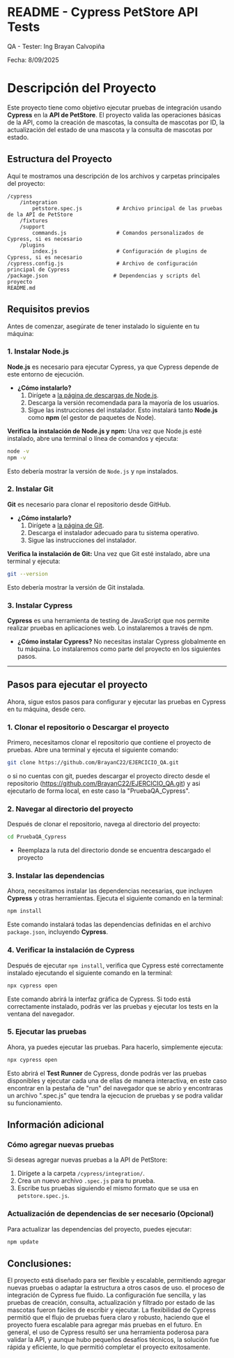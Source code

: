 # README - Cypress PetStore API Tests

QA - Tester: Ing Brayan Calvopiña

Fecha: 8/09/2025

# Descripción del Proyecto

Este proyecto tiene como objetivo ejecutar pruebas de integración usando **Cypress** en la **API de PetStore**. El proyecto valida las operaciones básicas de la API, como la creación de mascotas, la consulta de mascotas por ID, la actualización del estado de una mascota y la consulta de mascotas por estado.


## Estructura del Proyecto

Aquí te mostramos una descripción de los archivos y carpetas principales del proyecto:

```
/cypress
    /integration
        petstore.spec.js           # Archivo principal de las pruebas de la API de PetStore
    /fixtures
    /support
        commands.js                # Comandos personalizados de Cypress, si es necesario
    /plugins
        index.js                   # Configuración de plugins de Cypress, si es necesario
/cypress.config.js                 # Archivo de configuración principal de Cypress
/package.json                     # Dependencias y scripts del proyecto
README.md                         
```

## Requisitos previos

Antes de comenzar, asegúrate de tener instalado lo siguiente en tu máquina:

### 1. **Instalar Node.js**
   **Node.js** es necesario para ejecutar Cypress, ya que Cypress depende de este entorno de ejecución.

   - **¿Cómo instalarlo?**
     1. Dirígete a [la página de descargas de Node.js](https://nodejs.org/).
     2. Descarga la versión recomendada para la mayoría de los usuarios.
     3. Sigue las instrucciones del instalador. Esto instalará tanto **Node.js** como **npm** (el gestor de paquetes de Node).

   **Verifica la instalación de Node.js y npm:**
   Una vez que Node.js esté instalado, abre una terminal o línea de comandos y ejecuta:
   ```bash
   node -v
   npm -v
   ```
   Esto debería mostrar la versión de `Node.js` y `npm` instalados.

### 2. **Instalar Git**
   **Git** es necesario para clonar el repositorio desde GitHub.

   - **¿Cómo instalarlo?**
     1. Dirígete a [la página de Git](https://git-scm.com/).
     2. Descarga el instalador adecuado para tu sistema operativo.
     3. Sigue las instrucciones del instalador.

   **Verifica la instalación de Git:**
   Una vez que Git esté instalado, abre una terminal y ejecuta:
   ```bash
   git --version
   ```
   Esto debería mostrar la versión de Git instalada.

### 3. **Instalar Cypress**
   **Cypress** es una herramienta de testing de JavaScript que nos permite realizar pruebas en aplicaciones web. Lo instalaremos a través de npm.

   - **¿Cómo instalar Cypress?**
     No necesitas instalar Cypress globalmente en tu máquina. Lo instalaremos como parte del proyecto en los siguientes pasos.

---

## Pasos para ejecutar el proyecto

Ahora, sigue estos pasos para configurar y ejecutar las pruebas en Cypress en tu máquina, desde cero.

### 1. Clonar el repositorio o Descargar el proyecto

Primero, necesitamos clonar el repositorio que contiene el proyecto de pruebas. Abre una terminal y ejecuta el siguiente comando:

```bash
git clone https://github.com/BrayanC22/EJERCICIO_QA.git 
```
o si no cuentas con git, puedes descargar el proyecto directo desde el repositorio (https://github.com/BrayanC22/EJERCICIO_QA.git) y asi ejecutarlo de forma local, en este caso la "PruebaQA_Cypress". 

### 2. Navegar al directorio del proyecto

Después de clonar el repositorio, navega al directorio del proyecto:

```bash
cd PruebaQA_Cypress 
```
* Reemplaza la ruta del directorio donde se encuentra descargado el proyecto 
### 3. Instalar las dependencias

Ahora, necesitamos instalar las dependencias necesarias, que incluyen **Cypress** y otras herramientas. Ejecuta el siguiente comando en la terminal:

```bash
npm install
```

Este comando instalará todas las dependencias definidas en el archivo `package.json`, incluyendo **Cypress**.

### 4. Verificar la instalación de Cypress

Después de ejecutar `npm install`, verifica que Cypress esté correctamente instalado ejecutando el siguiente comando en la terminal:

```bash
npx cypress open
```

Este comando abrirá la interfaz gráfica de Cypress. Si todo está correctamente instalado, podrás ver las pruebas y ejecutar los tests en la ventana del navegador.

### 5. Ejecutar las pruebas

Ahora, ya puedes ejecutar las pruebas. Para hacerlo, simplemente ejecuta:

```bash
npx cypress open
```

Esto abrirá el **Test Runner** de Cypress, donde podrás ver las pruebas disponibles y ejecutar cada una de ellas de manera interactiva, en este caso encontrar en la pestaña de "run" del navegador que se abrio y encontraras un archivo ".spec.js" que tendra la ejecucion de pruebas y se podra validar su funcionamiento.


## Información adicional

### Cómo agregar nuevas pruebas

Si deseas agregar nuevas pruebas a la API de PetStore:

1. Dirígete a la carpeta `/cypress/integration/`.
2. Crea un nuevo archivo `.spec.js` para tu prueba.
3. Escribe tus pruebas siguiendo el mismo formato que se usa en `petstore.spec.js`.


### Actualización de dependencias de ser necesario (Opcional)

Para actualizar las dependencias del proyecto, puedes ejecutar:

```bash
npm update
```

## Conclusiones:

El proyecto está diseñado para ser flexible y escalable, permitiendo agregar nuevas pruebas o adaptar la estructura a otros casos de uso. el proceso de integración de Cypress fue fluido. La configuración fue sencilla, y las pruebas de creación, consulta, actualización y filtrado por estado de las mascotas fueron fáciles de escribir y ejecutar. La flexibilidad de Cypress permitió que el flujo de pruebas fuera claro y robusto, haciendo que el proyecto fuera escalable para agregar más pruebas en el futuro. En general, el uso de Cypress resultó ser una herramienta poderosa para validar la API, y aunque hubo pequeños desafíos técnicos, la solución fue rápida y eficiente, lo que permitió completar el proyecto exitosamente.
